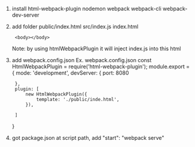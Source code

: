 1. install html-webpack-plugin nodemon webpack webpack-cli webpack-dev-server
2. add folder public/index.html src/index.js
    index.html
    <!DOCTYPE html>
    <html>
        <head></head>

        <body></body>
    </html>
    Note: by using htmlWebpackPlugin it will inject index.js into this html

3. add webpack.config.json
Ex. webpack.config.json
    const HtmlWebpackPlugin = require('html-webpack-plugin');
    module.export = {
        mode: 'development',
        devServer: {
            port: 8080

        },
        plugin: [
            new HtmlWebpackPlugin({
                template: './public/inde.html',
            }),

        ]
    }

4. got package.json at script path, add
    "start": "webpack serve"